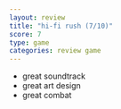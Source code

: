```yaml
---
layout: review
title: "hi-fi rush (7/10)"
score: 7
type: game
categories: review game
---
```

- great soundtrack
- great art design
- great combat

